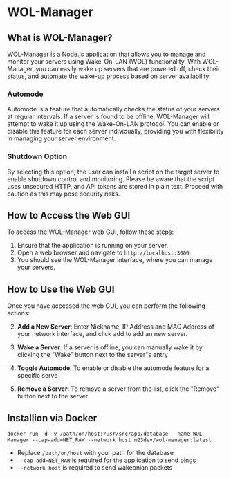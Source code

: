 # WOL-Manager

## What is WOL-Manager?

WOL-Manager is a Node.js application that allows you to manage and monitor your servers using Wake-On-LAN (WOL) functionality. With WOL-Manager, you can easily wake up servers that are powered off, check their status, and automate the wake-up process based on server availability.

### Automode

Automode is a feature that automatically checks the status of your servers at regular intervals. If a server is found to be offline, WOL-Manager will attempt to wake it up using the Wake-On-LAN protocol. You can enable or disable this feature for each server individually, providing you with flexibility in managing your server environment.

### Shutdown Option

By selecting this option, the user can install a script on the target server to enable shutdown control and monitoring. Please be aware that the script uses unsecured HTTP, and API tokens are stored in plain text. Proceed with caution as this may pose security risks.

## How to Access the Web GUI

To access the WOL-Manager web GUI, follow these steps:

1. Ensure that the application is running on your server.
2. Open a web browser and navigate to `http://localhost:3000`
3. You should see the WOL-Manager interface, where you can manage your servers.

## How to Use the Web GUI

Once you have accessed the web GUI, you can perform the following actions:

2. **Add a New Server**: Enter Nickname, IP Address and MAC Address of your network interface, and click add to add an new server.

3. **Wake a Server**: If a server is offline, you can manually wake it by clicking the "Wake" button next to the server"s entry

4. **Toggle Automode**: To enable or disable the automode feature for a specific serve

5. **Remove a Server**: To remove a server from the list, click the "Remove" button next to the server.

## Installion via Docker

`docker run -d -v /path/on/host:/usr/src/app/database --name WOL-Manager --cap-add=NET_RAW --network host m23dev/wol-manager:latest`

- Replace `/path/on/host` with your path for the database
- `--cap-add=NET_RAW` is required for the application to send pings
- `--network host` is required to send wakeonlan packets